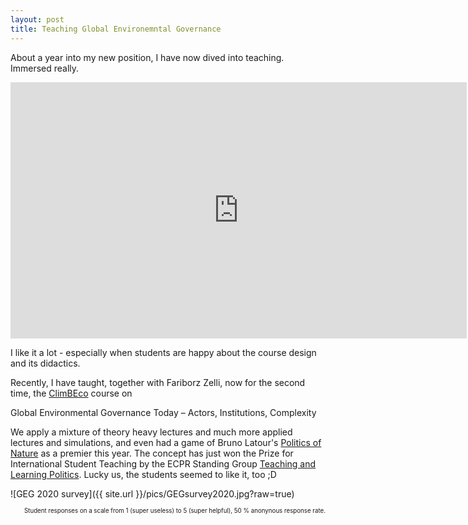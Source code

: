 ```yaml
---
layout: post
title: Teaching Global Environemntal Governance
---
```


About a year into my new position, I have now dived into teaching. Immersed really.

<p align="center">
      <iframe title="Nils Droste - Global Environmental Governance" width="730" height="410" src="https://www.youtube.com/embed/yulFxGZ03qE" frameborder="0" allow="accelerometer; autoplay; clipboard-write; encrypted-media; gyroscope; picture-in-picture" allowfullscreen></iframe>
</p>

<!-- [![Nils Droste - Global Environmental Governance](https://www.youtube.com/watch?v=yulFxGZ03qE&list=PL7jgeAVSZZqGVIneuGKZACa02Jgq1LlB0&index=3)](https://youtu.be/yulFxGZ03qE "Nils Droste - Global Environmental Governance") -->

I like it a lot - especially when students are happy about the course design and its didactics.

Recently, I have taught, together with Fariborz Zelli, now for the second time, the [ClimBEco](https://www.cec.lu.se/education/postgraduate-studies/climbeco) course on

<div class="message">
  Global Environmental Governance Today – Actors, Institutions, Complexity
</div>

We apply a mixture of theory heavy lectures and much more applied lectures and simulations, and even had a game of Bruno Latour's [Politics of Nature](https://www.politicsofnature.org/) as a premier this year. The concept has just won the Prize for International Student Teaching by the ECPR Standing Group [Teaching and Learning Politics](https://standinggroups.ecpr.eu/tlp/). Lucky us, the students seemed to like it, too ;D

![GEG 2020 survey]({{ site.url }}/pics/GEGsurvey2020.jpg?raw=true)
<p style="text-align: right;"><sub><sup>Student responses on a scale from 1 (super useless) to 5 (super helpful), 50 % anonynous response rate.</sup></sub></p>
